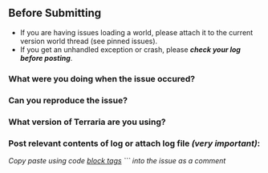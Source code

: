 ## Before Submitting

* If you are having issues loading a world, please attach it to the current version world thread (see pinned issues).
* If you get an unhandled exception or crash, please _**check your log before posting**_.

### What were you doing when the issue occured?

### Can you reproduce the issue?

### What version of Terraria are you using?

### Post relevant contents of log or attach log file _**(very important)**_:
_Copy paste using code [block tags](https://help.github.com/en/github/writing-on-github/creating-and-highlighting-code-blocks) ``` into the issue as a comment_

